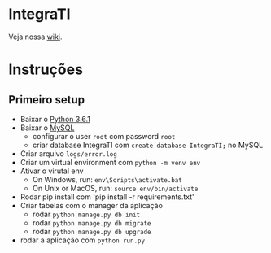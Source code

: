 # IntegraTI
Veja nossa [wiki](https://github.com/bti-imd/IntegraTI-API/wiki).

# Instruções
## Primeiro setup
- Baixar o [Python 3.6.1](https://www.python.org/ftp/python/3.6.1/python-3.6.1.exe)
- Baixar o [MySQL](https://dev.mysql.com/downloads/installer/)
    - configurar o user ```root``` com password ```root```
    - criar database IntegraTI com ```create database IntegraTI;``` no MySQL
- Criar arquivo ```logs/error.log```
- Criar um virtual environment com ```python -m venv env```
- Ativar o virutal env
    - On Windows, run: ```env\Scripts\activate.bat```
    - On Unix or MacOS, run: ```source env/bin/activate```
- Rodar pip install com 'pip install -r requirements.txt'
- Criar tabelas com o manager da aplicação
    - rodar ```python manage.py db init```
    - rodar ```python manage.py db migrate```
    - rodar ```python manage.py db upgrade```
- rodar a aplicação com ```python run.py```
